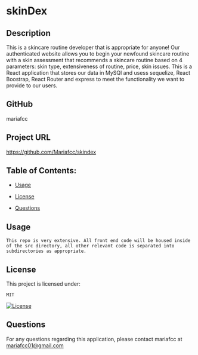 # skinDex
 
  ## Description

  This is a skincare routine developer that is appropriate for anyone! Our authenticated website allows you to begin your newfound skincare routine with a skin assessment that recommends a skincare routine based on 4 parameters: skin type, extensiveness of routine, price, skin issues. This is a React application that stores our data in MySQl and usess sequelize, React Boostrap, React Router and express to meet the functionality we want to provide to our users. 

  ## GitHub

  mariafcc


  ## Project URL

  https://github.com/Mariafcc/skindex


  ## Table of Contents:


  * [Usage](#usage)

  * [License](#license)

  * [Questions](#questions)
 


  ## Usage

  ```
  This repo is very extensive. All front end code will be housed inside of the src directory, all other relevant code is separated into subdirectories as appropriate.
  ```

  ## License

  This project is licensed under:

  ```  
  MIT
  ```
    
  [![License](https://img.shields.io/badge/License-MIT-yellow.svg)](https://opensource.org/licenses/MIT)


  ## Questions

  For any questions regarding this application, please contact mariafcc at mariafcc01@gmail.com

  